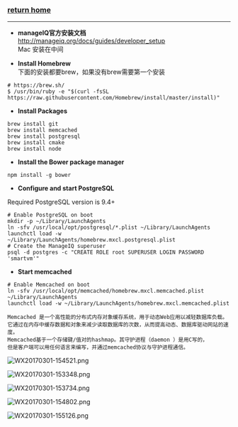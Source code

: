 ###  [**return home**](https://bitbucket.org/yulilong/my_wiki/wiki/Home)     
-----

* **manageIQ官方安装文档**    
http://manageiq.org/docs/guides/developer_setup    
Mac 安装在中间

* **Install Homebrew**    
下面的安装都要brew，如果没有brew需要第一个安装
```
# https://brew.sh/
$ /usr/bin/ruby -e "$(curl -fsSL https://raw.githubusercontent.com/Homebrew/install/master/install)"
```   

* **Install Packages**     

```
brew install git
brew install memcached
brew install postgresql
brew install cmake
brew install node
```   

* **Install the Bower package manager**     

```
npm install -g bower
```

* **Configure and start PostgreSQL**    

Required PostgreSQL version is 9.4+     
```
# Enable PostgreSQL on boot
mkdir -p ~/Library/LaunchAgents
ln -sfv /usr/local/opt/postgresql/*.plist ~/Library/LaunchAgents
launchctl load -w ~/Library/LaunchAgents/homebrew.mxcl.postgresql.plist
# Create the ManageIQ superuser
psql -d postgres -c "CREATE ROLE root SUPERUSER LOGIN PASSWORD 'smartvm'"
```    

* **Start memcached**    

```
# Enable Memcached on boot
ln -sfv /usr/local/opt/memcached/homebrew.mxcl.memcached.plist ~/Library/LaunchAgents
launchctl load -w ~/Library/LaunchAgents/homebrew.mxcl.memcached.plist
```
```
Memcached 是一个高性能的分布式内存对象缓存系统，用于动态Web应用以减轻数据库负载。
它通过在内存中缓存数据和对象来减少读取数据库的次数，从而提高动态、数据库驱动网站的速度。
Memcached基于一个存储键/值对的hashmap。其守护进程（daemon ）是用C写的，
但是客户端可以用任何语言来编写，并通过memcached协议与守护进程通信。
```

![WX20170301-154521.png](https://bitbucket.org/repo/oE6yEX/images/2025153199-WX20170301-154521.png)
     
  
![WX20170301-153348.png](https://bitbucket.org/repo/oE6yEX/images/3408132826-WX20170301-153348.png)      

![WX20170301-153734.png](https://bitbucket.org/repo/oE6yEX/images/755488350-WX20170301-153734.png)    

![WX20170301-154802.png](https://bitbucket.org/repo/oE6yEX/images/2730176671-WX20170301-154802.png)     

![WX20170301-155126.png](https://bitbucket.org/repo/oE6yEX/images/1236129641-WX20170301-155126.png)